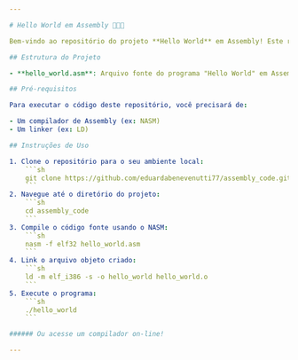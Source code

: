 ```yaml
---

# Hello World em Assembly 🚀👩‍💻

Bem-vindo ao repositório do projeto **Hello World** em Assembly! Este repositório contém um exemplo básico de como desenvolver um programa "Hello World" em Assembly. Esta atividade foi desenvolvida na matéria de Engenharia de Software do 4º semestre de Análise e Desenvolvimento de Sistemas.

## Estrutura do Projeto

- **hello_world.asm**: Arquivo fonte do programa "Hello World" em Assembly.

## Pré-requisitos

Para executar o código deste repositório, você precisará de:

- Um compilador de Assembly (ex: NASM)
- Um linker (ex: LD)

## Instruções de Uso

1. Clone o repositório para o seu ambiente local:
    ```sh
    git clone https://github.com/eduardabenevenutti77/assembly_code.git
    ```
2. Navegue até o diretório do projeto:
    ```sh
    cd assembly_code
    ```
3. Compile o código fonte usando o NASM:
    ```sh
    nasm -f elf32 hello_world.asm
    ```
4. Link o arquivo objeto criado:
    ```sh
    ld -m elf_i386 -s -o hello_world hello_world.o
    ```
5. Execute o programa:
    ```sh
    ./hello_world
    ```

###### Ou acesse um compilador on-line!

---
```

